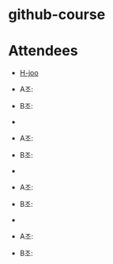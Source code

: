 # github-course


# Attendees

- [H-joo](https://github.com/h-joo/github-course)

- A조:
- B조:
- 
- A조:
- B조:
- 
- A조:
- B조:
- 
- A조:
- B조:
